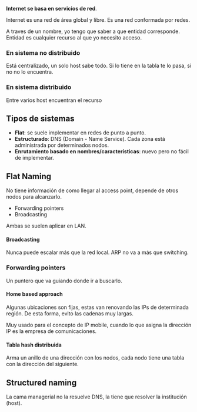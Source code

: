 
**Internet se basa en servicios de red**.

Internet es una red de área global y libre. Es una red conformada por redes.

A traves de un nombre, yo tengo que saber a que entidad corresponde. Entidad es cualquier recurso al que yo necesito acceso.

### En sistema no distribuido

Está centralizado, un solo host sabe todo. Si lo tiene en la tabla te lo pasa, si no no lo encuentra.

### En sistema distribuido

Entre varios host encuentran el recurso

## Tipos de sistemas

- **Flat**: se suele implementar en redes de punto a punto.
- **Estructurado**: DNS (Domain - Name Service). Cada zona está administrada por determinados nodos.
- **Enrutamiento basado en nombres/características**: nuevo pero no fácil de implementar.

## Flat Naming

No tiene información de como llegar al access point, depende de otros nodos para alcanzarlo.

- Forwarding pointers
- Broadcasting

Ambas se suelen aplicar en LAN.

#### Broadcasting

Nunca puede escalar más que la red local. ARP no va a más que switching.

### Forwarding pointers

Un puntero que va guiando donde ir a buscarlo.

#### Home based approach

Algunas ubicaciones son fijas, estas van renovando las IPs de determinada región. De esta forma, evito las cadenas muy largas.

Muy usado para el concepto de IP mobile, cuando lo que asigna la dirección IP es la empresa de comunicaciones.

#### Tabla hash distribuida
Arma un anillo de una dirección con los nodos, cada nodo tiene una tabla con la dirección del siguiente.

## Structured naming

La cama managerial no la resuelve DNS, la tiene que resolver la institución (host).